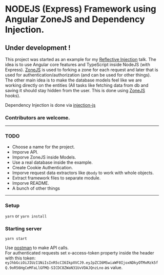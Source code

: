 # NODEJS (Express) Framework using Angular ZoneJS and Dependency Injection.
## Under development !

This project was started as an example for my [Reflective Injection](https://github.com/IliaIdakiev/slides) talk. The idea is to use Angular core features and TypeScript inside NodeJS (with Express). [ZoneJS](https://github.com/angular/zone.js/) is used to forking a zone for each request and later that is used for authentication/authorization (and can be used for other things). The other main idea is to make the database models feel like we are working directly on the entities (All tasks like fetching data from db and saving it should stay hidden from the user. This is done using [ZoneJS](https://github.com/angular/zone.js/) hooks).

Dependency Injection is done via [injection-js](https://github.com/mgechev/injection-js)
### Contributors are welcome.
---
### TODO
* Choose a name for the project.
* Imporve API.
* Imporve ZoneJS inside Models.
* Use a real database inside the example.
* Create Cookie Authentication.
* Imporve request data extractors like `@body` to work with whole objects.
* Extract framework files to separate module.
* Imporve README.
* A bunch of other things

---

### Setup
`yarn` or `yarn install`

### Starting server
`yarn start`

Use [postman](https://www.getpostman.com/) to make API calls. <br/>
For authenticated requests set x-access-token property inside the header with this token: `eyJhbGciOiJIUzI1NiIsInR5cCI6IkpXVCJ9.eyJpZCI6MSwiaWF0IjoxNDkyOTMxMzk5fQ.9oR56HgCeMFaLlGFMQ-SICDC8ZWaN31UvVDAJQnzLno` as value.
